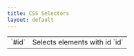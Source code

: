 ```yaml
---
title: CSS Selectors
layout: default
---
```


<table>
<tr><td>`#id`</td><td>Selects elements with id `id`</td></tr>
<table>